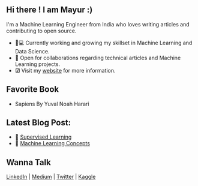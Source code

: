 ## Hi there ! I am Mayur :)

I'm a Machine Learning Engineer from India who loves writing articles and contributing to open source.

   * 👨💻 Currently working and growing my skillset in Machine Learning and Data Science.
   * 🤝 Open for collaborations regarding technical articles and Machine Learning projects.
   * **☑** Visit my [website](mayurji.github.io/) for more information.

## Favorite Book
   * Sapiens By Yuval Noah Harari

## Latest Blog Post:
   * 📑 [Supervised Learning](https://mayurji.github.io/machine-learning/Supervised%20Learning)
   * 📑 [Machine Learning Concepts](https://mayurji.github.io/machine-learning/2020-11-06-machine-learning-III)
    
## Wanna Talk 

 [LinkedIn](http://linkedin.com/in/mayur-jain-ds/) | [Medium](https://medium.com/@mayur87545) | [Twitter](https://twitter.com/mayur__22/) | [Kaggle](https://www.kaggle.com/mayurjain)
